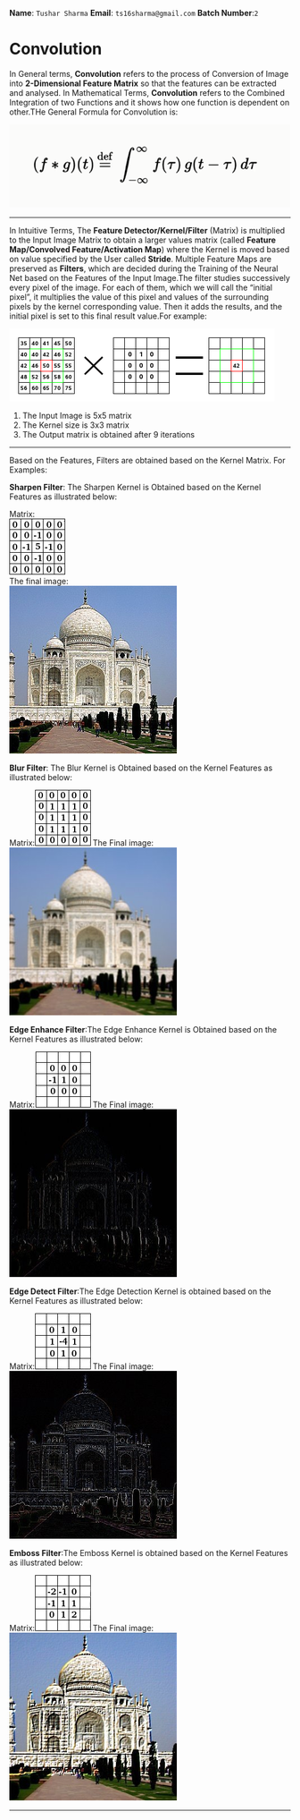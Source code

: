 **Name**: `Tushar Sharma`                             **Email**: `ts16sharma@gmail.com`                                  **Batch Number**:`2`

# Convolution
In General terms, **Convolution** refers to the process of Conversion of Image into **2-Dimensional Feature Matrix** so that the features can be extracted and analysed. In Mathematical Terms, **Convolution** refers to the Combined Integration of two Functions and it shows how one function is dependent on other.THe General Formula for Convolution is:

![12](https://github.com/TusharSharma16/EIP-3.0/blob/master/WEEK%201/images/12.png)

---
In Intuitive Terms, The **Feature Detector/Kernel/Filter** (Matrix) is multiplied to the Input Image Matrix to obtain a larger values matrix (called **Feature Map/Convolved Feature/Activation Map**) where the Kernel is moved based on value specified by the User called **Stride**. Multiple Feature Maps are preserved as **Filters**, which are decided during the Training of the Neural Net based on the Features of the Input Image.The filter studies successively every pixel of the image. For each of them, which we will call the “initial pixel”, it multiplies the value of this pixel and values of the surrounding pixels by the kernel corresponding value. Then it adds the results, and the initial pixel is set to this final result value.For example:

![11](https://github.com/TusharSharma16/EIP-3.0/blob/master/WEEK%201/images/11.png)

1. The Input Image is 5x5 matrix
2. The Kernel size is 3x3 matrix
3. The Output matrix is obtained after 9 iterations
---
Based on the Features, Filters are obtained based on the Kernel Matrix. For Examples:

**Sharpen Filter**: The Sharpen Kernel is Obtained based on the Kernel Features as illustrated below:

Matrix:<br>![2](https://github.com/TusharSharma16/EIP-3.0/blob/master/WEEK%201/images/2.png)<br>The final image:<br>![3](https://github.com/TusharSharma16/EIP-3.0/blob/master/WEEK%201/images/3.jpg)

**Blur Filter**: The Blur Kernel is Obtained based on the Kernel Features as illustrated below:

Matrix:![4](https://github.com/TusharSharma16/EIP-3.0/blob/master/WEEK%201/images/4.png)                                  The Final image:![5](https://github.com/TusharSharma16/EIP-3.0/blob/master/WEEK%201/images/5.jpg)

**Edge Enhance Filter**:The Edge Enhance Kernel is Obtained based on the Kernel Features as illustrated below:

Matrix:![6](https://github.com/TusharSharma16/EIP-3.0/blob/master/WEEK%201/images/6.png)
The Final image:![7](https://github.com/TusharSharma16/EIP-3.0/blob/master/WEEK%201/images/7.jpg)

**Edge Detect Filter**:The Edge Detection Kernel is obtained based on the Kernel Features as illustrated below:

Matrix:![8](https://github.com/TusharSharma16/EIP-3.0/blob/master/WEEK%201/images/8.png)
The Final image:![9](https://github.com/TusharSharma16/EIP-3.0/blob/master/WEEK%201/images/9.jpg)

**Emboss Filter**:The Emboss Kernel is obtained based on the Kernel Features as illustrated below:

Matrix:![10](https://github.com/TusharSharma16/EIP-3.0/blob/master/WEEK%201/images/10.png)
The Final image:![11](https://github.com/TusharSharma16/EIP-3.0/blob/master/WEEK%201/images/11.jpg)

---

